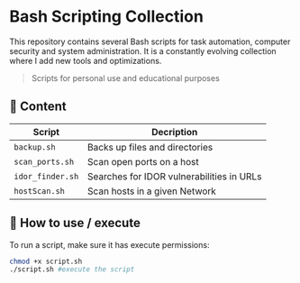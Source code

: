 # Bash Scripting Collection

This repository contains several Bash scripts for task automation, computer security and system administration. It is a constantly evolving collection where I add new tools and optimizations.

> Scripts for personal use and educational purposes

## 📌 Content
| Script | Decription |
|--------|------------|
| `backup.sh` | Backs up files and directories |
| `scan_ports.sh` | Scan open ports on a host |
| `idor_finder.sh` | Searches for IDOR vulnerabilities in URLs |
| `hostScan.sh` | Scan hosts in a given Network  |

## 🚀 How to use / execute
To run a script, make sure it has execute permissions:
```bash
chmod +x script.sh 
./script.sh #execute the script
```

